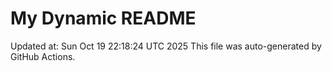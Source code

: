 # My Dynamic README
Updated at: Sun Oct 19 22:18:24 UTC 2025
This file was auto-generated by GitHub Actions.
